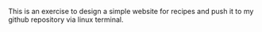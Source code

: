This is an exercise to design a simple website for recipes and push it to my github repository via linux terminal.
